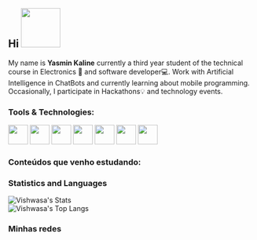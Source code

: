 ## **Hi** <img src="https://media.giphy.com/media/bcKmIWkUMCjVm/source.gif" widht=0px height=80px/>

My name is **Yasmin Kaline** currently a third year student of the technical course in Electronics 🏫 and software developer💻. Work with Artificial Intelligence in ChatBots and currently learning about mobile programming. Occasionally, I participate in Hackathons💡 and technology events.


### Tools & Technologies:

<p align="left">

<img src="https://dkrn4sk0rn31v.cloudfront.net/2018/01/14174904/kotlin.png" eight="auto" width="40">

<img src="https://raw.githubusercontent.com/dustin100/dustin100/master/assests/javascript-plain.svg" height="auto" width="40">

<img src="https://raw.githubusercontent.com/dustin100/dustin100/master/assests/css3-original.svg" height="auto" width="40">


<img src="https://raw.githubusercontent.com/dustin100/dustin100/master/assests/react-original.svg" height="auto" width="40">


<img src="https://raw.githubusercontent.com/dustin100/dustin100/master/assests/html5-original.svg" height="auto" width="40">

<img src="https://raw.githubusercontent.com/dustin100/dustin100/master/assests/bootstrap-plain.svg" height="auto" width="40">

<img src="https://raw.githubusercontent.com/dustin100/dustin100/master/assests/git-original.svg" height="auto" width="40">
</p>


### **Conteúdos que venho estudando:** 





### **Statistics and Languages**
![Vishwasa's Stats](https://github-readme-stats.vercel.app/api?username=Ka1ine&count_private=true&hide_border=true&show_icons=true&hide_title=true&hide=stars)<br>
![Vishwasa's Top Langs](https://github-readme-stats.vercel.app/api/top-langs/?username=Ka1ine&layout=compact&hide=php&hide_border=true)


### **Minhas redes**


